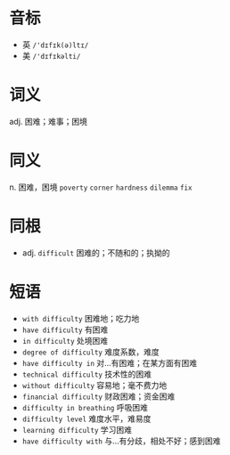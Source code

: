 # 音标

- 英 `/'dɪfɪk(ə)ltɪ/`
- 美 `/'dɪfɪkəlti/`

# 词义

adj. 困难；难事；困境


# 同义

n. 困难，困境
`poverty` `corner` `hardness` `dilemma` `fix`

# 同根

- adj. `difficult` 困难的；不随和的；执拗的

# 短语

- `with difficulty` 困难地；吃力地
- `have difficulty` 有困难
- `in difficulty` 处境困难
- `degree of difficulty` 难度系数，难度
- `have difficulty in` 对…有困难；在某方面有困难
- `technical difficulty` 技术性的困难
- `without difficulty` 容易地；毫不费力地
- `financial difficulty` 财政困难；资金困难
- `difficulty in breathing` 呼吸困难
- `difficulty level` 难度水平，难易度
- `learning difficulty` 学习困难
- `have difficulty with` 与…有分歧，相处不好；感到困难

